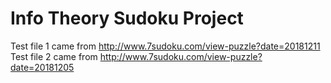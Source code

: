 # Info Theory Sudoku Project

Test file 1 came from http://www.7sudoku.com/view-puzzle?date=20181211
Test file 2 came from http://www.7sudoku.com/view-puzzle?date=20181205